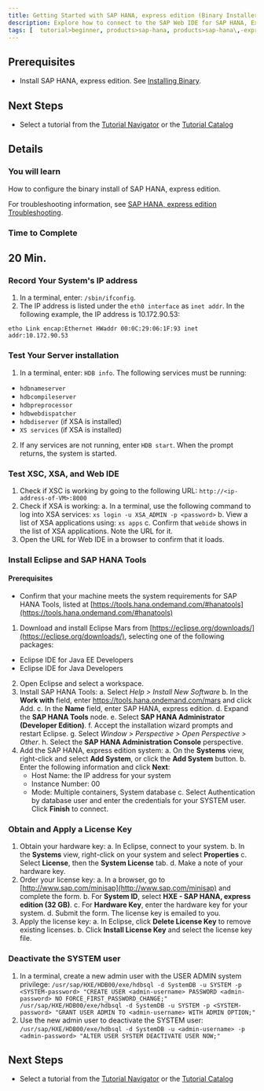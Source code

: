 ```yaml
---
title: Getting Started with SAP HANA, express edition (Binary Installer Method)
description: Explore how to connect to the SAP Web IDE for SAP HANA, Express Edition to start developing your project.
tags: [  tutorial>beginner, products>sap-hana, products>sap-hana\,-express-edition ]
---
```

## Prerequisites
- Install SAP HANA, express edition. See [Installing Binary](http://go.sap.com/developer/tutorials/hxe-ua-installing-binary.html).

## Next Steps
 - Select a tutorial from the [Tutorial Navigator](http://go.sap.com/developer/tutorial-navigator.html) or the [Tutorial Catalog](http://go.sap.com/developer/tutorials.html)

## Details
### You will learn
How to configure the binary install of SAP HANA, express edition.

For troubleshooting information, see [SAP HANA, express edition Troubleshooting](http://go.sap.com/developer/how-tos/hxe-ua-troubleshooting.html).
### Time to Complete
**20 Min.**
---
### Record Your System's IP address

1. In a terminal, enter: `/sbin/ifconfig`.
2. The IP address is listed under the `eth0 interface` as `inet addr`. In the following example, the IP address is 10.172.90.53:

  `etho Link encap:Ethernet HWaddr 00:0C:29:06:1F:93 inet addr:10.172.90.53`

### Test Your Server installation

1. In a terminal, enter: `HDB info`. The following services must be running:
  * `hdbnameserver`
  * `hdbcompileserver`
  * `hdbpreprocessor`
  * `hdbwebdispatcher`
  * `hdbdiserver` (if XSA is installed)
  * `XS services` (if XSA is installed)
2. If any services are not running, enter `HDB start`. When the prompt returns, the system is started.

### Test XSC, XSA, and Web IDE

1. Check if XSC is working by going to the following URL:
  `http://<ip-address-of-VM>:8000`
2. Check if XSA is working:
  a. In a terminal, use the following command to log into XSA services:
  `xs login -u XSA_ADMIN -p <password>`
  b. View a list of XSA applications using: `xs apps`
  c. Confirm that `webide` shows in the list of XSA applications. Note the URL for it.
3. Open the URL for Web IDE in a browser to confirm that it loads.

### Install Eclipse and SAP HANA Tools

#### Prerequisites
* Confirm that your machine meets the system requirements for SAP HANA Tools, listed at [https://tools.hana.ondemand.com/#hanatools](https://tools.hana.ondemand.com/#hanatools)


1. Download and install Eclipse Mars from [https://eclipse.org/downloads/](https://eclipse.org/downloads/), selecting one of the following packages:
  * Eclipse IDE for Java EE Developers
  * Eclipse IDE for Java Developers
2. Open Eclipse and select a workspace.
3. Install SAP HANA Tools:
  a. Select _Help > Install New Software_
  b. In the **Work with** field, enter https://tools.hana.ondemand.com/mars and click Add.
  c. In the **Name** field, enter SAP HANA, express edition.
  d. Expand the **SAP HANA Tools** node.
  e. Select **SAP HANA Administrator (Developer Edition)**.
  f. Accept the installation wizard prompts and restart Eclipse.
  g. Select _Window > Perspective > Open Perspective > Other_.
  h. Select the **SAP HANA Administration Console** perspective.
4. Add the SAP HANA, express edition system:
  a. On the **Systems** view, right-click and select **Add System**, or click the **Add System** button.
  b. Enter the following information and click **Next**:
    * Host Name: the IP address for your system
    * Instance Number: 00
    * Mode: Multiple containers, System database
  c. Select Authentication by database user and enter the credentials for your SYSTEM user. Click **Finish** to connect.

### Obtain and Apply a License Key

1. Obtain your hardware key:
  a. In Eclipse, connect to your system.
  b. In the **Systems** view, right-click on your system and select **Properties**
  c. Select **License**, then the **System License** tab.
  d. Make a note of your hardware key.
2. Order your license key:
  a. In a browser, go to [http://www.sap.com/minisap](http://www.sap.com/minisap) and complete the form.
  b. For **System ID**, select **HXE - SAP HANA, express edition (32 GB)**.
  c. For **Hardware Key**, enter the hardware key for your system.
  d. Submit the form. The license key is emailed to you.
3. Apply the license key:
  a. In Eclipse, click **Delete License Key** to remove existing licenses.
  b. Click **Install License Key** and select the license key file.

### Deactivate the SYSTEM user

1. In a terminal, create a new admin user with the USER ADMIN system privilege:
`/usr/sap/HXE/HDB00/exe/hdbsql -d SystemDB -u SYSTEM -p <SYSTEM-password> "CREATE USER <admin-username> PASSWORD <admin-password> NO FORCE_FIRST_PASSWORD_CHANGE;"
/usr/sap/HXE/HDB00/exe/hdbsql -d SystemDB -u SYSTEM -p <SYSTEM-password> "GRANT USER ADMIN TO <admin-username> WITH ADMIN OPTION;"`
2. Use the new admin user to deactivate the SYSTEM user:
`/usr/sap/HXE/HDB00/exe/hdbsql -d SystemDB -u <admin-username> -p <admin-password> "ALTER USER SYSTEM DEACTIVATE USER NOW;"`

## Next Steps
 - Select a tutorial from the [Tutorial Navigator](http://go.sap.com/developer/tutorial-navigator.html) or the [Tutorial Catalog](http://go.sap.com/developer/tutorials.html)
